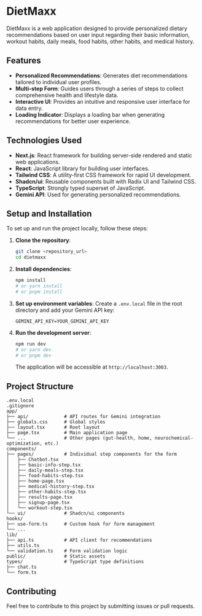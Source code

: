 # DietMaxx

DietMaxx is a web application designed to provide personalized dietary recommendations based on user input regarding their basic information, workout habits, daily meals, food habits, other habits, and medical history.

## Features

- **Personalized Recommendations**: Generates diet recommendations tailored to individual user profiles.
- **Multi-step Form**: Guides users through a series of steps to collect comprehensive health and lifestyle data.
- **Interactive UI**: Provides an intuitive and responsive user interface for data entry.
- **Loading Indicator**: Displays a loading bar when generating recommendations for better user experience.

## Technologies Used

- **Next.js**: React framework for building server-side rendered and static web applications.
- **React**: JavaScript library for building user interfaces.
- **Tailwind CSS**: A utility-first CSS framework for rapid UI development.
- **Shadcn/ui**: Reusable components built with Radix UI and Tailwind CSS.
- **TypeScript**: Strongly typed superset of JavaScript.
- **Gemini API**: Used for generating personalized recommendations.

## Setup and Installation

To set up and run the project locally, follow these steps:

1.  **Clone the repository**:
    ```bash
    git clone <repository_url>
    cd dietmaxx
    ```

2.  **Install dependencies**:
    ```bash
    npm install
    # or yarn install
    # or pnpm install
    ```

3.  **Set up environment variables**:
    Create a `.env.local` file in the root directory and add your Gemini API key:
    ```
    GEMINI_API_KEY=YOUR_GEMINI_API_KEY
    ```

4.  **Run the development server**:
    ```bash
    npm run dev
    # or yarn dev
    # or pnpm dev
    ```

    The application will be accessible at `http://localhost:3003`.

## Project Structure

```
.env.local
.gitignore
app/
├── api/             # API routes for Gemini integration
├── globals.css      # Global styles
├── layout.tsx       # Root layout
├── page.tsx         # Main application page
└── ...              # Other pages (gut-health, home, neurochemical-optimization, etc.)
components/
├── pages/           # Individual step components for the form
│   ├── Chatbot.tsx
│   ├── basic-info-step.tsx
│   ├── daily-meals-step.tsx
│   ├── food-habits-step.tsx
│   ├── home-page.tsx
│   ├── medical-history-step.tsx
│   ├── other-habits-step.tsx
│   ├── results-page.tsx
│   ├── signup-page.tsx
│   └── workout-step.tsx
└── ui/              # Shadcn/ui components
hooks/
├── use-form.ts      # Custom hook for form management
└── ...
lib/
├── api.ts           # API client for recommendations
├── utils.ts
└── validation.ts    # Form validation logic
public/              # Static assets
types/               # TypeScript type definitions
├── chat.ts
└── form.ts
```

## Contributing

Feel free to contribute to this project by submitting issues or pull requests.
